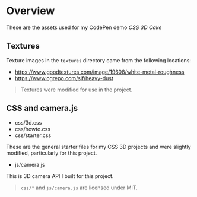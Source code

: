 # Overview

These are the assets used for my CodePen demo *CSS 3D Cake*

## Textures

Texture images in the `textures` directory came from the following locations:

- https://www.goodtextures.com/image/19608/white-metal-roughness
- https://www.cgrepo.com/sif/heavy-dust

> Textures were modified for use in the project.

## CSS and camera.js

- css/3d.css
- css/howto.css
- css/starter.css

These are the general starter files for my CSS 3D projects and were slightly modified, particularly for this project.

- js/camera.js

This is 3D camera API I built for this project.

> `css/*` and `js/camera.js` are licensed under MIT.